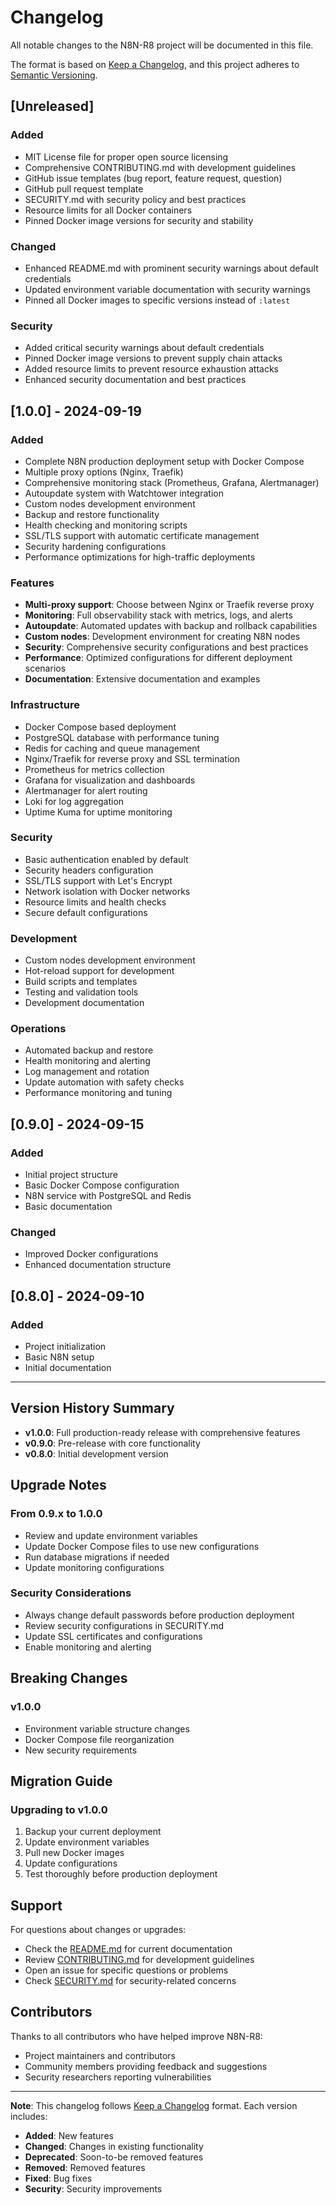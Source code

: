 # Changelog

All notable changes to the N8N-R8 project will be documented in this file.

The format is based on [Keep a Changelog](https://keepachangelog.com/en/1.0.0/),
and this project adheres to [Semantic Versioning](https://semver.org/spec/v2.0.0.html).

## [Unreleased]

### Added
- MIT License file for proper open source licensing
- Comprehensive CONTRIBUTING.md with development guidelines
- GitHub issue templates (bug report, feature request, question)
- GitHub pull request template
- SECURITY.md with security policy and best practices
- Resource limits for all Docker containers
- Pinned Docker image versions for security and stability

### Changed
- Enhanced README.md with prominent security warnings about default credentials
- Updated environment variable documentation with security warnings
- Pinned all Docker images to specific versions instead of `:latest`

### Security
- Added critical security warnings about default credentials
- Pinned Docker image versions to prevent supply chain attacks
- Added resource limits to prevent resource exhaustion attacks
- Enhanced security documentation and best practices

## [1.0.0] - 2024-09-19

### Added
- Complete N8N production deployment setup with Docker Compose
- Multiple proxy options (Nginx, Traefik)
- Comprehensive monitoring stack (Prometheus, Grafana, Alertmanager)
- Autoupdate system with Watchtower integration
- Custom nodes development environment
- Backup and restore functionality
- Health checking and monitoring scripts
- SSL/TLS support with automatic certificate management
- Security hardening configurations
- Performance optimizations for high-traffic deployments

### Features
- **Multi-proxy support**: Choose between Nginx or Traefik reverse proxy
- **Monitoring**: Full observability stack with metrics, logs, and alerts
- **Autoupdate**: Automated updates with backup and rollback capabilities
- **Custom nodes**: Development environment for creating N8N nodes
- **Security**: Comprehensive security configurations and best practices
- **Performance**: Optimized configurations for different deployment scenarios
- **Documentation**: Extensive documentation and examples

### Infrastructure
- Docker Compose based deployment
- PostgreSQL database with performance tuning
- Redis for caching and queue management
- Nginx/Traefik for reverse proxy and SSL termination
- Prometheus for metrics collection
- Grafana for visualization and dashboards
- Alertmanager for alert routing
- Loki for log aggregation
- Uptime Kuma for uptime monitoring

### Security
- Basic authentication enabled by default
- Security headers configuration
- SSL/TLS support with Let's Encrypt
- Network isolation with Docker networks
- Resource limits and health checks
- Secure default configurations

### Development
- Custom nodes development environment
- Hot-reload support for development
- Build scripts and templates
- Testing and validation tools
- Development documentation

### Operations
- Automated backup and restore
- Health monitoring and alerting
- Log management and rotation
- Update automation with safety checks
- Performance monitoring and tuning

## [0.9.0] - 2024-09-15

### Added
- Initial project structure
- Basic Docker Compose configuration
- N8N service with PostgreSQL and Redis
- Basic documentation

### Changed
- Improved Docker configurations
- Enhanced documentation structure

## [0.8.0] - 2024-09-10

### Added
- Project initialization
- Basic N8N setup
- Initial documentation

---

## Version History Summary

- **v1.0.0**: Full production-ready release with comprehensive features
- **v0.9.0**: Pre-release with core functionality
- **v0.8.0**: Initial development version

## Upgrade Notes

### From 0.9.x to 1.0.0
- Review and update environment variables
- Update Docker Compose files to use new configurations
- Run database migrations if needed
- Update monitoring configurations

### Security Considerations
- Always change default passwords before production deployment
- Review security configurations in SECURITY.md
- Update SSL certificates and configurations
- Enable monitoring and alerting

## Breaking Changes

### v1.0.0
- Environment variable structure changes
- Docker Compose file reorganization
- New security requirements

## Migration Guide

### Upgrading to v1.0.0
1. Backup your current deployment
2. Update environment variables
3. Pull new Docker images
4. Update configurations
5. Test thoroughly before production deployment

## Support

For questions about changes or upgrades:
- Check the [README.md](README.md) for current documentation
- Review [CONTRIBUTING.md](CONTRIBUTING.md) for development guidelines
- Open an issue for specific questions or problems
- Check [SECURITY.md](SECURITY.md) for security-related concerns

## Contributors

Thanks to all contributors who have helped improve N8N-R8:
- Project maintainers and contributors
- Community members providing feedback and suggestions
- Security researchers reporting vulnerabilities

---

**Note**: This changelog follows [Keep a Changelog](https://keepachangelog.com/) format. Each version includes:
- **Added**: New features
- **Changed**: Changes in existing functionality
- **Deprecated**: Soon-to-be removed features
- **Removed**: Removed features
- **Fixed**: Bug fixes
- **Security**: Security improvements
